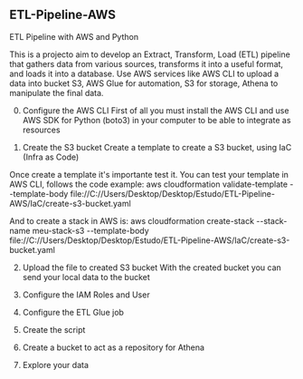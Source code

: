 ## ETL-Pipeline-AWS
ETL Pipeline with AWS and Python

This is a projecto aim to develop an Extract, Transform, Load (ETL) pipeline that gathers data from various sources, transforms it into a useful format, and loads it into a database. Use AWS services like AWS CLI to upload a data into bucket S3, AWS Glue for automation, S3 for storage, Athena to manipulate the final data.

0. Configure the AWS CLI
First of all you must install the AWS CLI and use AWS SDK for Python (boto3) in your computer to be able to integrate as resources


1. Create the S3 bucket
Create a template to create a S3 bucket, using IaC (Infra as Code)

Once create a template it's importante test it. You can test your template in AWS CLI, follows the code example:
aws cloudformation validate-template --template-body file://C://Users/Desktop/Desktop/Estudo/ETL-Pipeline-AWS/IaC/create-s3-bucket.yaml

And to create a stack in AWS is:
aws cloudformation create-stack --stack-name meu-stack-s3 --template-body file://C://Users/Desktop/Desktop/Estudo/ETL-Pipeline-AWS/IaC/create-s3-bucket.yaml


2. Upload the file to created S3 bucket
With the created bucket you can send your local data to the bucket


3. Configure the IAM Roles and User



4. Configure the ETL Glue job



5. Create the script



6. Create a bucket to act as a repository for Athena



7. Explore your data 
